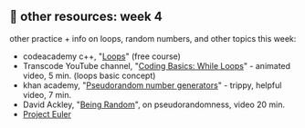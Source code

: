 ## 🤖 other resources: week 4

other practice + info on loops, random numbers, and other topics this week:
- codeacademy c++, "[Loops](https://www.codecademy.com/courses/learn-c-plus-plus/lessons/cpp-loops/exercises/introduction)" (free course)
- Transcode YouTube channel, "[Coding Basics: While Loops](https://youtu.be/v-K-4KuA8mQ)" - animated video, 5 min. (loops basic concept)
- khan academy, "[Pseudorandom number generators](https://www.codecademy.com/courses/learn-c-plus-plus/lessons/cpp-loops/exercises/introduction)" - trippy, helpful video, 7 min.
- David Ackley, "[Being Random](https://www.youtube.com/watch?v=_tN2ev3hO14)", on pseudorandomness, video 20 min.
- [Project Euler](https://projecteuler.net)

